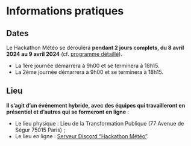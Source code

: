 # Informations pratiques

## **Dates**

Le Hackathon Météo se déroulera **pendant 2 jours complets, du 8 avril 2024 au 9 avril 2024** (cf. [programme](programme.md)[ détaillé](programme.md)).

* La 1ère journée démarrera à 9h00 et se terminera à 18h15.
* La 2ème journée démarrera à 9h00 et se terminera à 18h15.

## **Lieu**

**Il s’agit d’un événement hybride, avec des équipes qui travailleront en présentiel et d’autres qui se formeront en ligne** :

* Le lieu physique : Lieu de la Transformation Publique (77 Avenue de Ségur 75015 Paris) ;
* Le lieu en ligne : [Serveur Discord “Hackathon Météo”](https://discord.gg/znxPT2S9dq).
